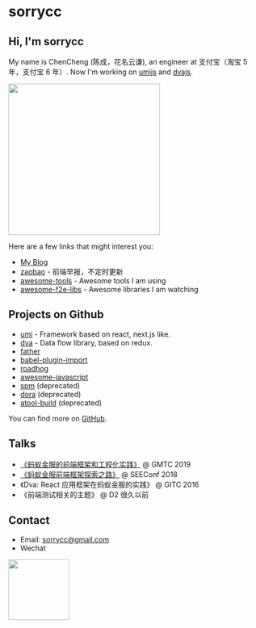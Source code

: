# sorrycc

## Hi, I'm sorrycc

My name is ChenCheng (陈成，花名云谦), an engineer at 支付宝（淘宝 5 年，支付宝 6 年）. Now I'm working on [umijs](https://umijs.org/) and [dvajs](https://dvajs.com/).

<img src="https://cdn.nlark.com/yuque/0/2019/jpeg/86025/1561088816748-b5e912df-d903-4192-9945-3de666e1c0e7.jpeg" width="300">

Here are a few links that might interest you:

* [My Blog](https://github.com/sorrycc/blog)
* [zaobao](https://github.com/sorrycc/zaobao/issues) - 前端早报，不定时更新
* [awesome-tools](https://github.com/sorrycc/awesome-tools) - Awesome tools I am using
* [awesome-f2e-libs](https://github.com/sorrycc/awesome-f2e-libs) - Awesome libraries I am watching

## Projects on Github

* [umi](https://github.com/umijs/umi) - Framework based on react, next.js like.
* [dva](https://github.com/dvajs/dva) - Data flow library, based on redux.
* [father](https://github.com/umijs/father)
* [babel-plugin-import](https://github.com/ant-design/babel-plugin-import)
* [roadhog](https://github.com/sorrycc/roadhog)
* [awesome-javascript](https://github.com/sorrycc/awesome-javascript)
* [spm](https://github.com/spmjs/spm) (deprecated)
* [dora](https://github.com/dora-js/dora) (deprecated)
* [atool-build](https://github.com/ant-tool/atool-build) (deprecated)

You can find more on [GitHub](https://github.com/sorrycc).

## Talks

* [《蚂蚁金服的前端框架和工程化实践》](https://github.com/sorrycc/blog/issues/85) @ GMTC 2019
* [《蚂蚁金服前端框架探索之路》](https://www.bilibili.com/video/av40319780/) @ SEEConf 2018
* 《Dva: React 应用框架在蚂蚁金服的实践》 @ GITC 2016
* 《前端测试相关的主题》 @ D2 很久以前

## Contact

* Email: sorrycc@gmail.com
* Wechat

<img src="https://cdn.nlark.com/yuque/0/2019/jpeg/86025/1561088301955-f17e197f-a098-497a-a17e-54e4ec7b8ba1.jpeg" width="120" />
